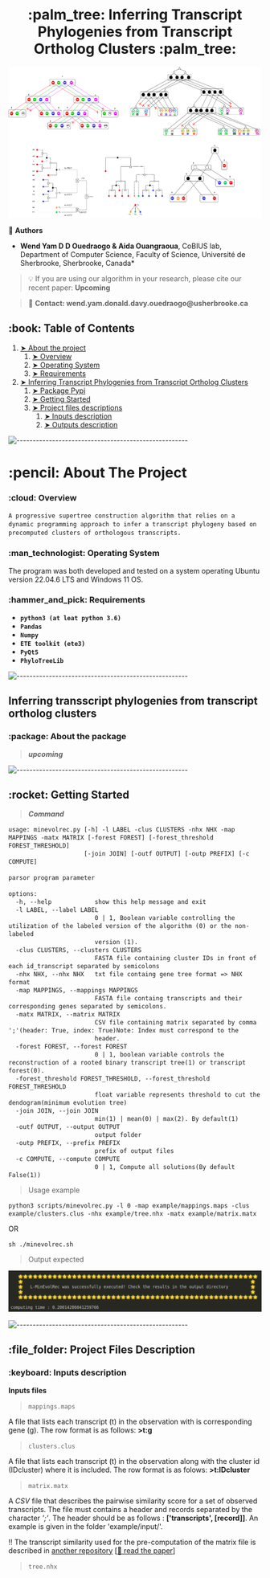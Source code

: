 <h1 align="center"> :palm_tree: Inferring Transcript Phylogenies from Transcript Ortholog Clusters :palm_tree: </h1>

<p align="center">
<img src='public/theme.png' alt='theme' width=auto height=300><br>
</p>

:busts_in_silhouette: __Authors__
* __Wend Yam D D Ouedraogo & Aida Ouangraoua__, CoBIUS lab, Department of Computer Science, Faculty of Science, Université de Sherbrooke, Sherbrooke, Canada*

> :bulb: If you are using our algorithm in your research, please cite our recent paper: __Upcoming__ 

> :e-mail: __Contact: wend.yam.donald.davy.ouedraogo@usherbrooke.ca__
<!-- TABLE OF CONTENTS -->
<h2 id="table-of-contents"> :book: Table of Contents</h2>

1. [➤ About the project](#about-the-project)
    1. [➤ Overview](#overview)
    2. [➤ Operating System](#os)
    3. [➤ Requirements](#requirements)
2. [➤ Inferring Transcript Phylogenies from Transcript Ortholog Clusters](#clustering)
    1. [➤ Package Pypi](#package)
    2. [➤ Getting Started](#getting-started)
    3. [➤ Project files descriptions](#project-files-description)
        1. [➤ Inputs description](#project-files-description-inputs)
        2. [➤ Outputs description](#project-files-description-outputs)


![-----------------------------------------------------](https://raw.githubusercontent.com/andreasbm/readme/master/assets/lines/rainbow.png)

<!-- ABOUT THE PROJECT -->
<h1 name="about-the-project"> :pencil: About The Project</h1>


<!-- OVERVIEW -->
<h3 name="overview"> :cloud: Overview</h3>

`A progressive supertree construction algorithm that relies on a dynamic programming approach to infer a transcript phylogeny based on precomputed clusters of orthologous transcripts.`

<!-- OPERATING SYSTEM -->
<h3 name="os"> :man_technologist: Operating System</h3>
The program was both developed and tested on a system operating Ubuntu version 22.04.6 LTS and Windows 11 OS.

<!-- Requirements -->
<h3 name="requirements"> :hammer_and_pick: Requirements</h3>

*   __`python3 (at leat python 3.6)`__
*   __`Pandas`__
*   __`Numpy`__
*   __`ETE toolkit (ete3)`__
*   __`PyQt5`__
*   __`PhyloTreeLib`__


![-----------------------------------------------------](https://raw.githubusercontent.com/andreasbm/readme/master/assets/lines/rainbow.png)

<!-- ABOUT THE PROJECT -->
<h2 name="clustering"> Inferring transscript phylogenies from transcript ortholog clusters</h2>

<!-- Package -->
<h3 name="package"> :package: About the package</h3>

> ***upcoming***

![-----------------------------------------------------](https://raw.githubusercontent.com/andreasbm/readme/master/assets/lines/rainbow.png)

<!-- Getting started -->
<h2 id="getting-started"> :rocket: Getting Started</h2>

> ***Command***

<pre><code>usage: minevolrec.py [-h] -l LABEL -clus CLUSTERS -nhx NHX -map MAPPINGS -matx MATRIX [-forest FOREST] [-forest_threshold FOREST_THRESHOLD]
                     [-join JOIN] [-outf OUTPUT] [-outp PREFIX] [-c COMPUTE]

parsor program parameter

options:
  -h, --help            show this help message and exit
  -l LABEL, --label LABEL
                        0 | 1, Boolean variable controlling the utilization of the labeled version of the algorithm (0) or the non-labeled
                        version (1).
  -clus CLUSTERS, --clusters CLUSTERS
                        FASTA file containing cluster IDs in front of each id_transcript separated by semicolons
  -nhx NHX, --nhx NHX   txt file containg gene tree format => NHX format
  -map MAPPINGS, --mappings MAPPINGS
                        FASTA file containg transcripts and their corresponding genes separated by semicolons.
  -matx MATRIX, --matrix MATRIX
                        CSV file containing matrix separated by comma ';'(header: True, index: True)Note: Index must correspond to the
                        header.
  -forest FOREST, --forest FOREST
                        0 | 1, boolean variable controls the reconstruction of a rooted binary transcript tree(1) or transcript forest(0).
  -forest_threshold FOREST_THRESHOLD, --forest_threshold FOREST_THRESHOLD
                        float variable represents threshold to cut the dendogram(minimum evolution tree)
  -join JOIN, --join JOIN
                        min(1) | mean(0) | max(2). By default(1)
  -outf OUTPUT, --output OUTPUT
                        output folder
  -outp PREFIX, --prefix PREFIX
                        prefix of output files
  -c COMPUTE, --compute COMPUTE
                        0 | 1, Compute all solutions(By default False(1))</code></pre>

> Usage example

<pre><code>python3 scripts/minevolrec.py -l 0 -map example/mappings.maps -clus example/clusters.clus -nhx example/tree.nhx -matx example/matrix.matx </code></pre>
OR
<pre><code>sh ./minevolrec.sh</code></pre>

> Output expected

<p align="center"><img src='public/output.png' alt='output' width=auto height=auto><br>
</p>

![-----------------------------------------------------](https://raw.githubusercontent.com/andreasbm/readme/master/assets/lines/rainbow.png)

<h2 name="project-files-description"> :file_folder: Project Files Description</h2>


<h3 name="project-files-description-inputs"> :keyboard: Inputs description </h3>

__Inputs files__

> `mappings.maps`

A file that lists each transcript (t) in the observation with is corresponding gene (g). The row format is as follows:
**>t:g**

> `clusters.clus`

A file that lists each transcript (t) in the observation along with the cluster id (IDcluster) where it is included. The row format is as folows: **>t:IDcluster**

> `matrix.matx`

A *CSV* file that describes the pairwise similarity score for a set of observed transcripts.  The file must contains a header and records separated by the character *';'*. The header should be as follows : **['transcripts', [record]]**. An example is given in the folder 'example/input/'.

:bangbang: The transcript similarity used for the pre-computation of the matrix file is described in <a href="https://github.com/UdeS-CoBIUS/TranscriptOrthology">another repository</a> [<a href="https://link.springer.com/chapter/10.1007/978-3-031-36911-7_2">:book: read the paper</a>]

> `tree.nhx`
